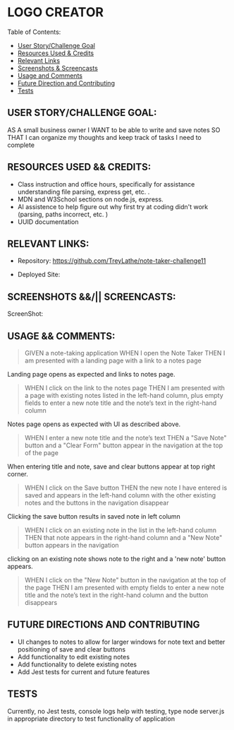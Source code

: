 # LOGO CREATOR
Table of Contents:
- [User Story/Challenge Goal](#user-storychallenge-goal)
- [Resources Used & Credits](#resources-user--credits)
- [Relevant Links](#relevant-links)
- [Screenshots & Screencasts](#screenshots--screencasts)
- [Usage and Comments](#usage--comments)
- [Future Direction and Contributing](#future-directions-and-contributing)
- [Tests](#tests)

## USER STORY/CHALLENGE GOAL:
AS A small business owner
I WANT to be able to write and save notes
SO THAT I can organize my thoughts and keep track of tasks I need to complete

## RESOURCES USED && CREDITS:
- Class instruction and office hours, specifically for assistance understanding file parsing, express get, etc.  .
- MDN and W3School sections on node.js, express.
- AI assistence to help figure out why first try at coding didn't work (parsing, paths incorrect, etc. )
- UUID documentation


## RELEVANT LINKS:
- Repository: https://github.com/TreyLathe/note-taker-challenge11 

- Deployed Site: 

## SCREENSHOTS &&/|| SCREENCASTS:
ScreenShot: 


## USAGE && COMMENTS:

>GIVEN a note-taking application
WHEN I open the Note Taker
THEN I am presented with a landing page with a link to a notes page

Landing page opens as expected and links to notes page. 

>WHEN I click on the link to the notes page
THEN I am presented with a page with existing notes listed in the left-hand column, plus empty fields to enter a new note title and the note’s text in the right-hand column

Notes page opens as expected with UI as described above.

>WHEN I enter a new note title and the note’s text
THEN a "Save Note" button and a "Clear Form" button appear in the navigation at the top of the page

When entering title and note, save and clear buttons appear at top right corner.

>WHEN I click on the Save button
THEN the new note I have entered is saved and appears in the left-hand column with the other existing notes and the buttons in the navigation disappear

Clicking the save button results in saved note in left column

>WHEN I click on an existing note in the list in the left-hand column
THEN that note appears in the right-hand column and a "New Note" button appears in the navigation

clicking on an existing note shows note to the right and a 'new note' button appears.

>WHEN I click on the "New Note" button in the navigation at the top of the page
THEN I am presented with empty fields to enter a new note title and the note’s text in the right-hand column and the button disappears


## FUTURE DIRECTIONS AND CONTRIBUTING

-  UI changes to notes to allow for larger windows for note text and better positioning of save and clear buttons
-  Add functionality to edit existing notes
-  Add functionality to delete existing notes
-  Add Jest tests for current and future features

## TESTS

Currently, no Jest tests, console logs help with testing, type node server.js in appropriate directory to test functionality of application